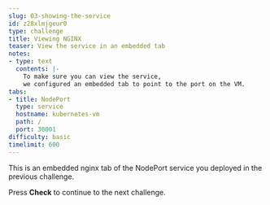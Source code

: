 ```yaml
---
slug: 03-showing-the-service
id: z28xlmjgeur0
type: challenge
title: Viewing NGINX
teaser: View the service in an embedded tab
notes:
- type: text
  contents: |-
    To make sure you can view the service,
    we configured an embedded tab to point to the port on the VM.
tabs:
- title: NodePort
  type: service
  hostname: kubernetes-vm
  path: /
  port: 30001
difficulty: basic
timelimit: 600
---
```

This is an embedded nginx tab of the NodePort service you deployed in the previous challenge.

Press **Check** to continue to the next challenge.
